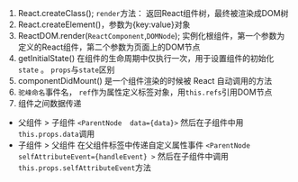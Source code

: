 1. React.createClass();
  `render`方法： 返回React组件树，最终被渲染成DOM树
2. React.createElement()，参数为{key:value}对象
3. ReactDOM.render(`ReactComponent`,`DOMNode`);
  实例化根组件，第一个参数为定义的React组件，第二个参数为页面上的DOM节点
4. getInitialState() 在组件的生命周期中仅执行一次，用于设置组件的初始化 `state` 。
  `props`与`state`区别
5. componentDidMount() 是一个组件渲染的时候被 React 自动调用的方法
6. `驼峰命名`事件名， `ref`作为属性定义标签对象，用`this.refs`引用DOM节点
7. 组件之间数据传递
  -  父组件 > 子组件
  `<ParentNode  data={data}>`  然后在子组件中用`this.props.data`调用
  -  子组件 > 父组件
  在父组件标签中传递自定义属性事件
  `<ParentNode selfAttributeEvent={handleEvent} >`
  然后在子组件中调用`this.props.selfAttributeEvent`方法
